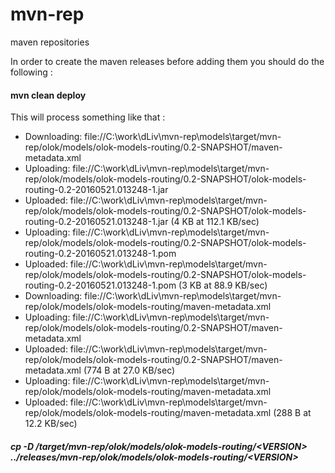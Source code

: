 # mvn-rep
maven repositories

In order to create the maven releases before adding them you should do the following : 

#### mvn clean deploy
This will process something like that : 
- Downloading: file://C:\work\dLiv\mvn-rep\models\target/mvn-rep/olok/models/olok-models-routing/0.2-SNAPSHOT/maven-metadata.xml
- Uploading: file://C:\work\dLiv\mvn-rep\models\target/mvn-rep/olok/models/olok-models-routing/0.2-SNAPSHOT/olok-models-routing-0.2-20160521.013248-1.jar
- Uploaded: file://C:\work\dLiv\mvn-rep\models\target/mvn-rep/olok/models/olok-models-routing/0.2-SNAPSHOT/olok-models-routing-0.2-20160521.013248-1.jar (4 KB at 112.1 KB/sec)
- Uploading: file://C:\work\dLiv\mvn-rep\models\target/mvn-rep/olok/models/olok-models-routing/0.2-SNAPSHOT/olok-models-routing-0.2-20160521.013248-1.pom
- Uploaded: file://C:\work\dLiv\mvn-rep\models\target/mvn-rep/olok/models/olok-models-routing/0.2-SNAPSHOT/olok-models-routing-0.2-20160521.013248-1.pom (3 KB at 88.9 KB/sec)
- Downloading: file://C:\work\dLiv\mvn-rep\models\target/mvn-rep/olok/models/olok-models-routing/maven-metadata.xml
- Uploading: file://C:\work\dLiv\mvn-rep\models\target/mvn-rep/olok/models/olok-models-routing/0.2-SNAPSHOT/maven-metadata.xml
- Uploaded: file://C:\work\dLiv\mvn-rep\models\target/mvn-rep/olok/models/olok-models-routing/0.2-SNAPSHOT/maven-metadata.xml (774 B at 27.0 KB/sec)
- Uploading: file://C:\work\dLiv\mvn-rep\models\target/mvn-rep/olok/models/olok-models-routing/maven-metadata.xml
- Uploaded: file://C:\work\dLiv\mvn-rep\models\target/mvn-rep/olok/models/olok-models-routing/maven-metadata.xml (288 B at 12.2 KB/sec)

##### cp -D /target/mvn-rep/olok/models/olok-models-routing/\<VERSION\> ../releases/mvn-rep/olok/models/olok-models-routing/\<VERSION\>


